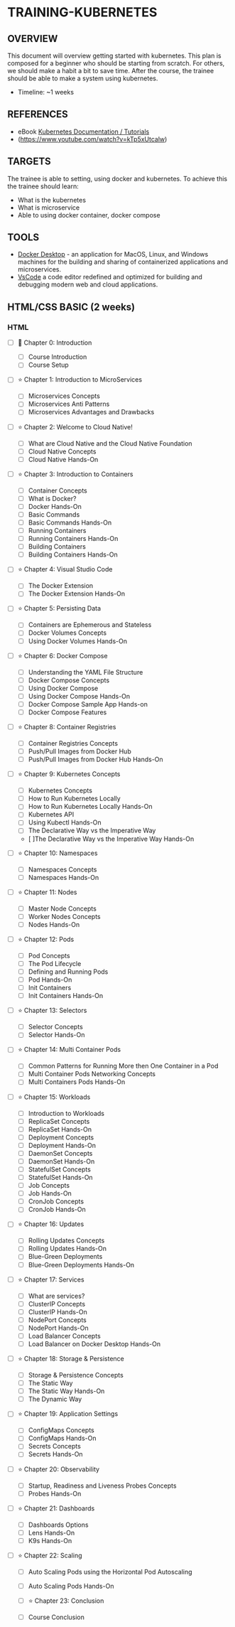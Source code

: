 # TRAINING-KUBERNETES

## OVERVIEW

This document will overview getting started with kubernetes. This plan is composed for a beginner who should be starting from scratch. For others, we should make a habit a bit to save time. After the course, the trainee should be able to make a system using kubernetes.

- Timeline: ~1 weeks

## REFERENCES

- eBook [Kubernetes Documentation / Tutorials](https://kubernetes.io/docs/tutorials/)
- (https://www.youtube.com/watch?v=kTp5xUtcalw)

## TARGETS

The trainee is able to setting, using docker and kubernetes. To achieve this the trainee should learn:

- What is the kubernetes
- What is microservice
- Able to using docker container, docker compose

## TOOLS

- [Docker Desktop](https://docs.docker.com/get-docker/) - an application for MacOS, Linux, and Windows machines for the building and sharing of containerized applications and microservices.
- [VsCode](https://code.visualstudio.com/) a code editor redefined and optimized for building and debugging modern web and cloud applications.

## HTML/CSS BASIC (2 weeks)

### HTML

- [ ] 🌟 Chapter 0: Introduction

  - [ ] Course Introduction
  - [ ] Course Setup

- [ ] ⭐️ Chapter 1: Introduction to MicroServices

  - [ ] Microservices Concepts
  - [ ] Microservices Anti Patterns
  - [ ] Microservices Advantages and Drawbacks

- [ ] ⭐️ Chapter 2: Welcome to Cloud Native!

  - [ ] What are Cloud Native and the Cloud Native Foundation
  - [ ] Cloud Native Concepts
  - [ ] Cloud Native Hands-On

- [ ] ⭐️ Chapter 3: Introduction to Containers

  - [ ] Container Concepts
  - [ ] What is Docker?
  - [ ] Docker Hands-On
  - [ ] Basic Commands
  - [ ] Basic Commands Hands-On
  - [ ] Running Containers
  - [ ] Running Containers Hands-On
  - [ ] Building Containers
  - [ ] Building Containers Hands-On

- [ ] ⭐️ Chapter 4: Visual Studio Code

  - [ ] The Docker Extension
  - [ ] The Docker Extension Hands-On

- [ ] ⭐️ Chapter 5: Persisting Data

  - [ ] Containers are Ephemerous and Stateless
  - [ ] Docker Volumes Concepts
  - [ ] Using Docker Volumes Hands-On

- [ ] ⭐️ Chapter 6: Docker Compose

  - [ ] Understanding the YAML File Structure
  - [ ] Docker Compose Concepts
  - [ ] Using Docker Compose
  - [ ] Using Docker Compose Hands-On
  - [ ] Docker Compose Sample App Hands-on
  - [ ] Docker Compose Features

- [ ] ⭐️ Chapter 8: Container Registries

  - [ ] Container Registries Concepts
  - [ ] Push/Pull Images from Docker Hub
  - [ ] Push/Pull Images from Docker Hub Hands-On

- [ ] ⭐️ Chapter 9: Kubernetes Concepts

  - [ ] Kubernetes Concepts
  - [ ] How to Run Kubernetes Locally
  - [ ] How to Run Kubernetes Locally Hands-On
  - [ ] Kubernetes API
  - [ ] Using Kubectl Hands-On
  - [ ] The Declarative Way vs the Imperative Way
  - [ ]The Declarative Way vs the Imperative Way Hands-On

- [ ] ⭐️ Chapter 10: Namespaces

  - [ ] Namespaces Concepts
  - [ ] Namespaces Hands-On

- [ ] ⭐️ Chapter 11: Nodes

  - [ ] Master Node Concepts
  - [ ] Worker Nodes Concepts
  - [ ] Nodes Hands-On

- [ ] ⭐️ Chapter 12: Pods

  - [ ] Pod Concepts
  - [ ] The Pod Lifecycle
  - [ ] Defining and Running Pods
  - [ ] Pod Hands-On
  - [ ] Init Containers
  - [ ] Init Containers Hands-On

- [ ] ⭐️ Chapter 13: Selectors

  - [ ] Selector Concepts
  - [ ] Selector Hands-On

- [ ] ⭐️ Chapter 14: Multi Container Pods

  - [ ] Common Patterns for Running More then One Container in a Pod
  - [ ] Multi Container Pods Networking Concepts
  - [ ] Multi Containers Pods Hands-On

- [ ] ⭐️ Chapter 15: Workloads

  - [ ] Introduction to Workloads
  - [ ] ReplicaSet Concepts
  - [ ] ReplicaSet Hands-On
  - [ ] Deployment Concepts
  - [ ] Deployment Hands-On
  - [ ] DaemonSet Concepts
  - [ ] DaemonSet Hands-On
  - [ ] StatefulSet Concepts
  - [ ] StatefulSet Hands-On
  - [ ] Job Concepts
  - [ ] Job Hands-On
  - [ ] CronJob Concepts
  - [ ] CronJob Hands-On

- [ ] ⭐️ Chapter 16: Updates

  - [ ] Rolling Updates Concepts
  - [ ] Rolling Updates Hands-On
  - [ ] Blue-Green Deployments
  - [ ] Blue-Green Deployments Hands-On

- [ ] ⭐️ Chapter 17: Services

  - [ ] What are services?
  - [ ] ClusterIP Concepts
  - [ ] ClusterIP Hands-On
  - [ ] NodePort Concepts
  - [ ] NodePort Hands-On
  - [ ] Load Balancer Concepts
  - [ ] Load Balancer on Docker Desktop Hands-On

- [ ] ⭐️ Chapter 18: Storage & Persistence

  - [ ] Storage & Persistence Concepts
  - [ ] The Static Way
  - [ ] The Static Way Hands-On
  - [ ] The Dynamic Way

- [ ] ⭐️ Chapter 19: Application Settings

  - [ ] ConfigMaps Concepts
  - [ ] ConfigMaps Hands-On
  - [ ] Secrets Concepts
  - [ ] Secrets Hands-On

- [ ] ⭐️ Chapter 20: Observability

  - [ ] Startup, Readiness and Liveness Probes Concepts
  - [ ] Probes Hands-On

- [ ] ⭐️ Chapter 21: Dashboards

  - [ ] Dashboards Options
  - [ ] Lens Hands-On
  - [ ] K9s Hands-On

- [ ] ⭐️ Chapter 22: Scaling

  - [ ] Auto Scaling Pods using the Horizontal Pod Autoscaling
  - [ ] Auto Scaling Pods Hands-On

  - [ ] ⭐️ Chapter 23: Conclusion
  - [ ] Course Conclusion
